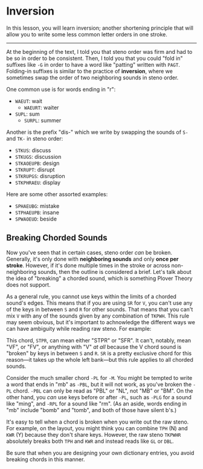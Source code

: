 # Inversion

In this lesson, you will learn inversion; another shortening principle that will allow you to write some less common letter orders in one stroke.

----

At the beginning of the text, I told you that steno order was firm and had to be so in order to be consistent. Then, I told you that you could "fold in" suffixes like `-G` in order to have a word like "patting" written with `PAGT`. Folding-in suffixes is similar to the practice of **inversion**, where we sometimes swap the order of two neighboring sounds in steno order.

One common use is for words ending in "r":

- `WAEUT`: wait
  - `WAEURT`: waiter
- `SUPL`: sum
  - `SURPL`: summer

Another is the prefix "dis-" which we write by swapping the sounds of `S-` and `TK-` in steno order:

- `STKUS`: discuss
- `STKUGS`: discussion
- `STKAOEUPB`: design
- `STKRUPT`: disrupt
- `STKRUPGS`: disruption
- `STKPHRAEU`: display

Here are some other assorted examples:

- `SPHAEUBG`: mistake
- `STPHAEUPB`: insane
- `SPWAOEUD`: beside

## Breaking Chorded Sounds

Now you've seen that in certain cases, steno order *can* be broken. Generally, it's only done with **neighboring sounds** and only **once per stroke**. However, if it's done multiple times in the stroke or across non-neighboring sounds, then the outline is considered a brief. Let's talk about the idea of "breaking" a chorded sound, which is something Plover Theory does not support.

As a general rule, you cannot use keys within the limits of a chorded sound's edges. This means that if you are using `SR` for `V`, you can't use any of the keys in between `S` and `R` for other sounds. That means that you can't mix `V` with any of the sounds given by any combination of `TKPWH`. This rule may seem obvious, but it's important to achnowledge the different ways we can have ambiguity while reading raw steno. For example:

<Steno-Display labels="all" stroke="STPR" />

This chord, `STPR`, can mean either "STPR" or "SFR". It can't, notably, mean "VF", or "FV", or anything with "V" *at all* because the V chord sound is "broken" by keys in between `S` and `R`. `SR` is a pretty exclusive chord for this reason—it takes up the whole left bank—but this rule applies to all chorded sounds.

Consider the much smaller chord `-PL` for `-M`. You might be tempted to write a word that ends in "mb" as `-PBL`, but it will not work, as you've broken the `-PL` chord. `-PBL` can only be read as "PBL" or "NL", not "MB" or "BM". On the other hand, you *can* use keys before or after `-PL`, such as `-PLG` for a sound like "ming", and `-RPL` for a sound like "rm". (As an aside, words ending in "mb" include "bomb" and "tomb", and both of those have silent b's.)

It's easy to tell when a chord is broken when you write out the raw steno. For example, on the layout, you might think you can combine `TPH` (N) and `KWR` (Y) because they don't share keys. However, the raw steno `TKPWHR` absolutely breaks both `TPH` and `KWR` and instead reads like `GL` or `DBL`.

Be sure that when you are designing your own dictionary entries, you avoid breaking chords in this manner.
